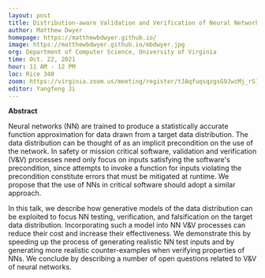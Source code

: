 ```yaml
---
layout: post
title: Distribution-aware Validation and Verification of Neural Networks
author: Matthew Dwyer
homepage: https://matthewbdwyer.github.io/
image: https://matthewbdwyer.github.io/mbdwyer.jpg
org: Department of Computer Science, University of Virginia
time: Oct. 22, 2021
hour: 11 AM - 12 PM
loc: Rice 340
zoom: https://virginia.zoom.us/meeting/register/tJAqfuqsqzgsG9JwcMj_rS1S2HFEbuNj80BG
editor: Yangfeng Ji
---
```


**Abstract** 

Neural networks (NN) are trained to produce a statistically accurate function approximation for data drawn from a target data distribution.  The data distribution can be thought of as an implicit precondition on the use of the network.  In safety or mission critical software, validation and verification (V&V) processes need only focus on inputs satisfying the software's precondition, since attempts to invoke a function for inputs violating the precondition constitute errors that must be mitigated at runtime.  We propose that the use of NNs in critical software should adopt a similar approach.

In this talk, we describe how generative models of the data distribution can be exploited to focus NN testing, verification, and falsification on the target data distribution.  Incorporating such a model into NN V&V processes can reduce their cost and increase their effectiveness.  We demonstrate this by speeding up the process of generating realistic NN test inputs and by generating more realistic counter-examples when verifying properties of NNs.  We conclude by describing a number of open questions related to V&V of neural networks.

